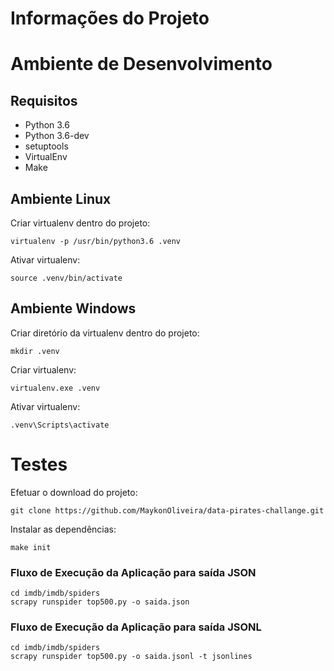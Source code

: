 # Informações do Projeto

# Ambiente de Desenvolvimento

## Requisitos
- Python 3.6
- Python 3.6-dev
- setuptools
- VirtualEnv
- Make

## Ambiente Linux
Criar virtualenv dentro do projeto:
```
virtualenv -p /usr/bin/python3.6 .venv
```

Ativar virtualenv:
```
source .venv/bin/activate
```

## Ambiente Windows
Criar diretório da virtualenv dentro do projeto:
```
mkdir .venv
```

Criar virtualenv:
```
virtualenv.exe .venv
```

Ativar virtualenv:
```
.venv\Scripts\activate
```

# Testes
Efetuar o download do projeto:
```
git clone https://github.com/MaykonOliveira/data-pirates-challange.git
```

Instalar as dependências:
```
make init
```

### Fluxo de Execução da Aplicação para saída JSON
```
cd imdb/imdb/spiders
scrapy runspider top500.py -o saida.json
```

### Fluxo de Execução da Aplicação para saída JSONL
```
cd imdb/imdb/spiders
scrapy runspider top500.py -o saida.jsonl -t jsonlines
```


